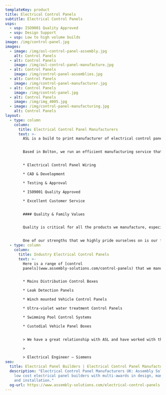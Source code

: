 ```yaml
---
templateKey: product
title: Electrical Control Panels
subtitle: Electrical Control Panels
usps:
  - usp: ISO9001 Quality Approved
  - usp: Design Support
  - usp: Low to high volume builds
image: /img/control-panel.jpg
images:
  - image: /img/asl-control-panel-assembly.jpg
    alt: Control Panels
  - alt: Control Panels
    image: /img/asl-control-panel-manufacture.jpg
  - alt: Control Panels
    image: /img/control-panel-assemblies.jpg
  - alt: Control Panels
    image: /img/control-panel-manufacturer.jpg
  - alt: Control Panels
    image: /img/control-panel.jpg
  - alt: Control Panels
    image: /img/img_4005.jpg
  - image: /img/control-panel-manufacturing.jpg
    alt: Control Panels
layout:
  - type: column
    column:
      title: Electrical Control Panel Manufacturers
      text: >-
        ASL is a build to print manufacturer of electrical control panels.


        Based in Bolton, we run an efficient manufacturing service that covers a range of control panel types, from small simple box build to highly complex panel build assembly.


        * Electrical Control Panel Wiring

        * CAD & Development 

        * Testing & Approval

        * ISO9001 Quality Approved

        * Excellent Customer Service


        #### Quality & Family Values


        Quality is critical for all the products we manufacture, especially [control panels](www.assembly-solutions.com/control-panels). Delivering into industries including Nuclear and Utilities means that we have to take extra care to produce quality products that are 100% reliable under their conditions.  


        One of our strengths that we highly pride ourselves on is our family values. As a family-run business owned by the second generation, we are passionate about maintaining a happy and healthy workforce, and also building close partnerships with our customers.
  - type: column
    column:
      title: Industry Electrical Control Panels
      text: >-
        Here is a range of [control
        panels](www.assembly-solutions.com/control-panels) that we manufacture;


        * Mains Distribution Control Boxes

        * Leak Detection Panels

        * Winch mounted Vehicle Control Panels

        * Ultra-violet water treatment Control Panels

        * Swimming Pool Control Systems

        * Custodial Vehicle Panel Boxes


        > We have a great relationship with ASL and have worked with them for many years, simply because they continue to deliver quality products. Being a well-established business, we have trusted them from start and appreciate their knowledge staff, who have gone above and beyond to help with technical design.

        >

        > Electrical Engineer – Siemens
seo:
  title: Electrical Panel Builders | Electrical Control Panel Manufacturers UK
  description: "Electrical Control Panel Manufacturers UK: Assembly Solutions are
    low cost electrical panel builders with multi-awards in design, manufacture
    and installation."
  og-url: https://www.assembly-solutions.com/electrical-control-panels
---
```

